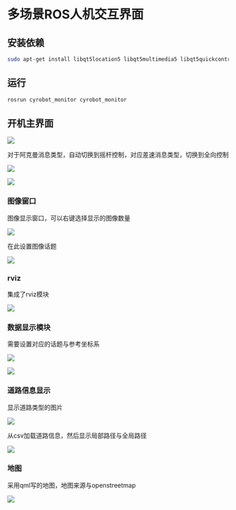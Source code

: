 # 多场景ROS人机交互界面



## 安装依赖

```bash
sudo apt-get install libqt5location5 libqt5multimedia5 libqt5quickcontrols2-5
```

## 运行

```bash
rosrun cyrobot_monitor cyrobot_monitor 
```

## 开机主界面

![](https://github.com/lrm2017/robot_hmi/blob/robot_qt_need/image/%E5%9B%BE%E7%89%871.png?raw=true)

对于阿克曼消息类型，自动切换到摇杆控制，对应差速消息类型，切换到全向控制

![](https://github.com/lrm2017/robot_hmi/blob/robot_qt_need/image/%E5%9B%BE%E7%89%876.png?raw=true)

![](https://github.com/lrm2017/robot_hmi/blob/robot_qt_need/image/%E5%9B%BE%E7%89%872.png?raw=true)

### 图像窗口

图像显示窗口，可以右键选择显示的图像数量

![](https://github.com/lrm2017/robot_hmi/blob/robot_qt_need/image/%E5%9B%BE%E5%83%8F%E6%98%BE%E7%A4%BA%E7%AA%97%E5%8F%A3.png?raw=true)

在此设置图像话题

![](https://github.com/lrm2017/robot_hmi/blob/robot_qt_need/image/%E5%9B%BE%E5%83%8F%E8%AF%9D%E9%A2%98.png?raw=true)

### rviz

集成了rviz模块

![](rviz%E6%98%BE%E7%A4%BA2.png)

###  数据显示模块

需要设置对应的话题与参考坐标系

![](https://github.com/lrm2017/robot_hmi/blob/robot_qt_need/image/%E5%9B%BE%E7%89%877.png?raw=true)

![](https://github.com/lrm2017/robot_hmi/blob/robot_qt_need/image/%E5%9B%BE%E7%89%878.png?raw=true)

### 道路信息显示

显示道路类型的图片

![](https://github.com/lrm2017/robot_hmi/blob/robot_qt_need/image/%E5%9B%BE%E7%89%873.png?raw=true)

从csv加载道路信息，然后显示局部路径与全局路径

![](https://github.com/lrm2017/robot_hmi/blob/robot_qt_need/image/%E5%9B%BE%E7%89%874.png?raw=true)

### 地图

采用qml写的地图，地图来源与openstreetmap

![](https://github.com/lrm2017/robot_hmi/blob/robot_qt_need/image/%E5%9B%BE%E7%89%879.png?raw=true)
